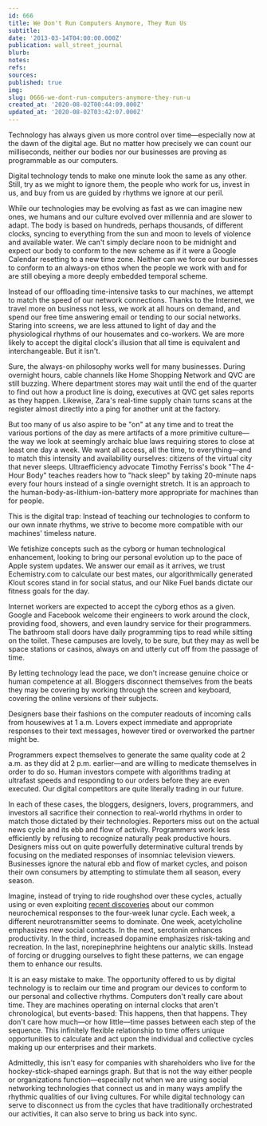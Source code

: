 ```yaml
---
id: 666
title: We Don't Run Computers Anymore, They Run Us
subtitle: 
date: '2013-03-14T04:00:00.000Z'
publication: wall_street_journal
blurb: 
notes: 
refs: 
sources: 
published: true
img: 
slug: 0666-we-dont-run-computers-anymore-they-run-u
created_at: '2020-08-02T00:44:09.000Z'
updated_at: '2020-08-02T03:42:07.000Z'
---
```

Technology has always given us more control over time—especially now at the dawn of the digital age. But no matter how precisely we can count our milliseconds, neither our bodies nor our businesses are proving as programmable as our computers.

Digital technology tends to make one minute look the same as any other. Still, try as we might to ignore them, the people who work for us, invest in us, and buy from us are guided by rhythms we ignore at our peril.

While our technologies may be evolving as fast as we can imagine new ones, we humans and our culture evolved over millennia and are slower to adapt. The body is based on hundreds, perhaps thousands, of different clocks, syncing to everything from the sun and moon to levels of violence and available water. We can't simply declare noon to be midnight and expect our body to conform to the new scheme as if it were a Google Calendar resetting to a new time zone. Neither can we force our businesses to conform to an always-on ethos when the people we work with and for are still obeying a more deeply embedded temporal scheme.

Instead of our offloading time-intensive tasks to our machines, we attempt to match the speed of our network connections. Thanks to the Internet, we travel more on business not less, we work at all hours on demand, and spend our free time answering email or tending to our social networks. Staring into screens, we are less attuned to light of day and the physiological rhythms of our housemates and co-workers. We are more likely to accept the digital clock's illusion that all time is equivalent and interchangeable. But it isn't.

Sure, the always-on philosophy works well for many businesses. During overnight hours, cable channels like Home Shopping Network and QVC are still buzzing. Where department stores may wait until the end of the quarter to find out how a product line is doing, executives at QVC get sales reports as they happen. Likewise, Zara's real-time supply chain turns scans at the register almost directly into a ping for another unit at the factory.

But too many of us also aspire to be "on" at any time and to treat the various portions of the day as mere artifacts of a more primitive culture—the way we look at seemingly archaic blue laws requiring stores to close at least one day a week. We want all access, all the time, to everything—and to match this intensity and availability ourselves: citizens of the virtual city that never sleeps. Ultraefficiency advocate Timothy Ferriss's book "The 4-Hour Body" teaches readers how to "hack sleep" by taking 20-minute naps every four hours instead of a single overnight stretch. It is an approach to the human-body-as-lithium-ion-battery more appropriate for machines than for people.

This is the digital trap: Instead of teaching our technologies to conform to our own innate rhythms, we strive to become more compatible with our machines' timeless nature.

We fetishize concepts such as the cyborg or human technological enhancement, looking to bring our personal evolution up to the pace of Apple system updates. We answer our email as it arrives, we trust Echemistry.com to calculate our best mates, our algorithmically generated Klout scores stand in for social status, and our Nike Fuel bands dictate our fitness goals for the day.

Internet workers are expected to accept the cyborg ethos as a given. Google and Facebook welcome their engineers to work around the clock, providing food, showers, and even laundry service for their programmers. The bathroom stall doors have daily programming tips to read while sitting on the toilet. These campuses are lovely, to be sure, but they may as well be space stations or casinos, always on and utterly cut off from the passage of time.

By letting technology lead the pace, we don't increase genuine choice or human competence at all. Bloggers disconnect themselves from the beats they may be covering by working through the screen and keyboard, covering the online versions of their subjects.

Designers base their fashions on the computer readouts of incoming calls from housewives at 1 a.m. Lovers expect immediate and appropriate responses to their text messages, however tired or overworked the partner might be.

Programmers expect themselves to generate the same quality code at 2 a.m. as they did at 2 p.m. earlier—and are willing to medicate themselves in order to do so. Human investors compete with algorithms trading at ultrafast speeds and responding to our orders before they are even executed. Our digital competitors are quite literally trading in our future.

In each of these cases, the bloggers, designers, lovers, programmers, and investors all sacrifice their connection to real-world rhythms in order to match those dictated by their technologies. Reporters miss out on the actual news cycle and its ebb and flow of activity. Programmers work less efficiently by refusing to recognize naturally peak productive hours. Designers miss out on quite powerfully determinative cultural trends by focusing on the mediated responses of insomniac television viewers. Businesses ignore the natural ebb and flow of market cycles, and poison their own consumers by attempting to stimulate them all season, every season.

Imagine, instead of trying to ride roughshod over these cycles, actually using or even exploiting [recent discoveries](http://www.somaspace.org/wsjextra.html) about our common neurochemical responses to the four-week lunar cycle. Each week, a different neurotransmitter seems to dominate. One week, acetylcholine emphasizes new social contacts. In the next, serotonin enhances productivity. In the third, increased dopamine emphasizes risk-taking and recreation. In the last, norepinephrine heightens our analytic skills. Instead of forcing or drugging ourselves to fight these patterns, we can engage them to enhance our results.

It is an easy mistake to make. The opportunity offered to us by digital technology is to reclaim our time and program our devices to conform to our personal and collective rhythms. Computers don't really care about time. They are machines operating on internal clocks that aren't chronological, but events-based: This happens, then that happens. They don't care how much—or how little—time passes between each step of the sequence. This infinitely flexible relationship to time offers unique opportunities to calculate and act upon the individual and collective cycles making up our enterprises and their markets.

Admittedly, this isn't easy for companies with shareholders who live for the hockey-stick-shaped earnings graph. But that is not the way either people or organizations function—especially not when we are using social networking technologies that connect us and in many ways amplify the rhythmic qualities of our living cultures. For while digital technology can serve to disconnect us from the cycles that have traditionally orchestrated our activities, it can also serve to bring us back into sync.

